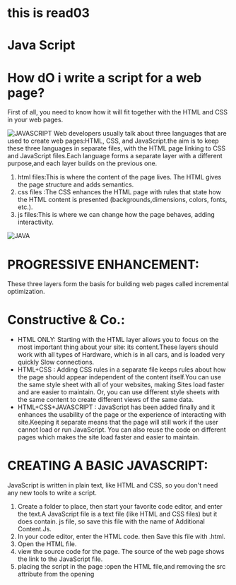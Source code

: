 # this is read03
# Java Script
# How dO i write a script for a web page?
First of all, you need to know how it will fit together with the HTML and CSS in your web pages.

![JAVASCRIPT](https://blog.eduonix.com/wp-content/uploads/2018/09/JavaScript-Functions-696x500.jpg)
Web developers usually talk about three languages that
are used to create web pages:HTML, CSS, and JavaScript.the  aim is to keep these three languages in separate files, with the HTML page linking to CSS and JavaScript files.Each language forms a separate layer with a different purpose,and each layer builds on the previous one.
1. html files:This is where the content of the page lives. The HTML gives the page structure and adds semantics.
2. css files :The CSS enhances the HTML page with rules that state how
the HTML content is presented (backgrounds,dimensions, colors, fonts, etc.).
3. js files:This is where we can change how the page behaves, adding interactivity.

![JAVA](https://www.1training.org/wp-content/uploads/2017/10/6.png)

# PROGRESSIVE ENHANCEMENT:
These three layers form the basis for building web pages called incremental optimization.
# Constructive & Co.:
* HTML ONLY:
Starting with the HTML layer allows you to focus on the most important thing about your site: its content.These layers should work with all types of Hardware, which is in all cars, and is loaded very quickly Slow connections.
* HTML+CSS :
Adding CSS rules in a separate file keeps rules about how the page should appear independent of the content itself.You can use the same style sheet with all of your websites, making Sites load faster and are easier to maintain. Or, you can use different style sheets with the same content to create different views of the same data.
* HTML+CSS+JAVASCRIPT :
JavaScript has been added finally and it enhances the usability of the page or the experience of interacting with site.Keeping it separate means that the page will still work if the user cannot load or run JavaScript. You can also reuse the code on different pages which makes the site load faster and easier to maintain.
# CREATING A BASIC JAVASCRIPT:
JavaScript is written in plain text, like HTML and CSS, so you don't need any new tools to write a script.
1. Create a folder to place, then start your favorite code editor, and enter the text.A JavaScript file is a text file (like HTML and CSS files) but it does contain. js file, so save this file with the name of Additional Content.Js.
2. In your code editor, enter the HTML code. then Save
this file with .html.
3. Open the HTML file.
4. view the source code for the page. The source of the web page shows the link to the JavaScript file.
5. placing the script in the page :open the HTML file,and removing the src attribute from the opening <script> tag, and adding the
new code.
6. Open the HTML file in your web browser.
# How To Use The Objects And Methods:
by calling  a method of an attribute.
* Object
* Member Operator
*Method
# BASIC JAVASCRIPT INSTRUCTIONS
1. STATEMENTS: Text is a series of instructions that a computer can follow one by one. Each individual instruction or step is known as a statement. Phrases must end with a semicolon.
2.COMMENTS:Y to explain what your code does.it help make your code easier to read and understand. This can help you and others who read your code. 
# VARIABLE :
The script will have to temporarily store the pieces of information it needs to do its job. It can store this data in variables.Some of the operations that need to be given to the computer are very detailed instructions. You might ask him to do the following four steps in order:
      1. Remember the value for width
      2.Remember the value for height
      3.Multiply width by height to get the area
      4.Return the result to the user
Variable is a good name for this concept because the data stored in a variable can change or differ every time the script is run.The use of variables to represent numbers or other types of data is very similar to the concept of algebra in which letters are used to represent numbers.
# DATA TYPES:
JavaScript distinguishes between numbers, strings, and true or false values known as Booleans.there are many types of datatype :
 * NUMERIC DATA TYPE : The numeric data type handles
numbers.
 * STRING DATA TYPE :The strings data type consists of
letters and other characters.
 * BOOLEAN DATA TYPE :Boolean data types can have one
of two va lues: true or false.
# RULES FOR NAMING VARIABLES :
 * The name must begin with a letter, dollar sign ($),or an
underscore (_).  
* It must not start with a number. 
*The name can contain letters,numbers, dollar sign ($), or an
underscore (_). 
* you must not use a dash(-) or a period (.) in a variable name.
* You cannot use keywords or reserved words.
* All variables are case sensitive.
*Use a name that describes the kind of information that the variable stores.
* If your variable name is made up of more than one word, use a
capital letter for the first letter of every word after the first word.




